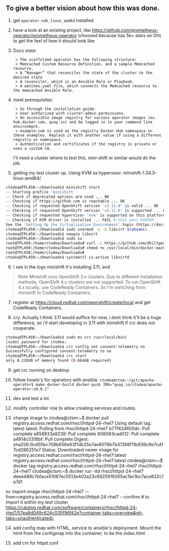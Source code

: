 ## To give a better vision about how this was done.
1. get `operator-sdk_linux_amd64` installed
2. have a look at an existing project, like https://github.com/prometheus-operator/prometheus-operator
    (choosed because has 5k+ stars on GH) to get the feel of how it should look like
3. Docs state:

        > The scaffolded operator has the following structure:
        > Memcached Custom Resource Definition, and a sample Memcached resource.
        > A “Manager” that reconciles the state of the cluster to the desired state
        > A reconciler, which is an Ansible Role or Playbook.
        > A watches.yaml file, which connects the Memcached resource to the memcached Ansible Role.
4. meet prerequisites:

        > Go through the installation guide.
        > User authorized with cluster-admin permissions.
        > An accessible image registry for various operator images (ex. hub.docker.com, quay.io) and be logged in in your command line environment.
        > example.com is used as the registry Docker Hub namespace in these examples. Replace it with another value if using a different registry or namespace.
        > Authentication and certificates if the registry is private or uses a custom CA.

    I'll need a cluster where to test this, mini-shift or similar would do the job.

5. getting my test cluster up. Using KVM as hypervisor. minishift-1.34.3-linux-amd64/
```sh
ctodea@TPL450:~/Downloads$ minishift start
-- Starting profile 'minishift'
-- Check if deprecated options are used ... OK
-- Checking if https://github.com is reachable ... OK
-- Checking if requested OpenShift version 'v3.11.0' is valid ... OK
-- Checking if requested OpenShift version 'v3.11.0' is supported ... OK
-- Checking if requested hypervisor 'kvm' is supported on this platform ... OK
-- Checking if KVM driver is installed ... FAIL # this went KABOOM
See the 'Setting Up the Virtualization Environment' topic (https://docs.okd.io/latest/minishift/getting-started/setting-up-virtualization-environment.html) for more information
ctodea@TPL450:~/Downloads$ sudo usermod -a -G libvirt $(whoami)
ctodea@TPL450:~/Downloads$ newgrp libvirt
ctodea@TPL450:~/Downloads$ sudo su
root@TPL450:/home/ctodea/Downloads# curl -L https://github.com/dhiltgen/docker-machine-kvm/releases/download/v0.10.0/docker-machine-driver-kvm-ubuntu16.04 -o /usr/local/bin/docker-machine-driver-kvm
root@TPL450:/home/ctodea/Downloads# chmod +x /usr/local/bin/docker-machine-driver-kvm
root@TPL450:/home/ctodea/Downloads#
ctodea@TPL450:~/Downloads$ systemctl is-active libvirtd
```

6. I see in the logs minishift it's installing 3.11, and
  > Note
  > Minishift runs OpenShift 3.x clusters. Due to different installation methods, OpenShift 4.x clusters are not supported. To run OpenShift 4.x locally, use CodeReady Containers.
So I'm switching from minishift to CodeReady Containers.

7. register at https://cloud.redhat.com/openshift/create/local and get CodeReady Containers.

8. cry. Actually I think 3.11 would suffice for now, i dont think it'll be a huge difference, so i'll start developing in 3.11 with minishift if crc does not cooperate.
```sh
ctodea@TPL450:~/Downloads$ sudo mv crc /usr/local/bin/
[sudo] password for ctodea:
ctodea@TPL450:~/Downloads$ crc config set consent-telemetry no
Successfully configured consent-telemetry to no
ctodea@TPL450:~/Downloads$ crc start
only 8.228GB of memory found (9.664GB required)
```

9. get crc running on desktop

10. follow howto's for operators with ansible. `ctodea@ctsm:~/git/apache-operator$ make docker-build docker-push IMG="quay.io/ctodea/apache-operator:v0.0.1"`

11. dev and test a lot

12. modify controller role to allow creating services and routes.

13. change image to ctodea@ctsm:~$ docker pull registry.access.redhat.com/rhscl/httpd-24-rhel7
Using default tag: latest
latest: Pulling from rhscl/httpd-24-rhel7
b77f42d650dc: Pull complete 
a858833a9239: Pull complete 
608083cad012: Pull complete 
a4914c5316bf: Pull complete 
Digest: sha256:0cd55bc708b656e63f1db25e7ae8079b7b41398f11b936c9e7cd17cd286251e7
Status: Downloaded newer image for registry.access.redhat.com/rhscl/httpd-24-rhel7:latest
registry.access.redhat.com/rhscl/httpd-24-rhel7:latest
ctodea@ctsm:~$ docker tag registry.access.redhat.com/rhscl/httpd-24-rhel7 rhscl/httpd-24-rhel7
ctodea@ctsm:~$ docker run -itd rhscl/httpd-24-rhel7
deee489c7bface51087ec5513e403a23c6925919265ac1bc1bc7ace832c1a7d1


oc import-image rhscl/httpd-24-rhel7 --from=registry.access.redhat.com/rhscl/httpd-24-rhel7 --confirm # to import it within my test cluster
https://catalog.redhat.com/software/containers/rhscl/httpd-24-rhel7/57ea8d049c624c035f96f42e?container-tabs=overview&gti-tabs=unauthenticatedc

14. add config map with HTML, service to ansible's deployment. Mount the html from the configmap into the container, to be the index.html

15. add cm for httpd.conf
